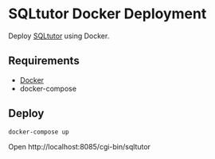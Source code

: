 # SQLtutor Docker Deployment

Deploy [SQLtutor](https://savannah.gnu.org/projects/sqltutor/) using Docker.

## Requirements

* [Docker](https://www.docker.com/)
* docker-compose

## Deploy

```bash
docker-compose up
```

Open http://localhost:8085/cgi-bin/sqltutor
